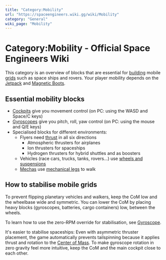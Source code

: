 ```yaml
---
title: "Category:Mobility"
url: "https://spaceengineers.wiki.gg/wiki/Mobility"
category: "General"
wiki_page: "Mobility"
---
```


# Category:Mobility - Official Space Engineers Wiki

This category is an overview of blocks that are essential for [building](https://spaceengineers.wiki.gg/wiki/Building "Building") mobile [grids](https://spaceengineers.wiki.gg/wiki/Grid "Grid") such as space ships and rovers. Your player mobility depends on the [Jetpack](https://spaceengineers.wiki.gg/wiki/Jetpack "Jetpack") and [Magnetic Boots](https://spaceengineers.wiki.gg/wiki/Magnetic_Boots "Magnetic Boots").

## Essential mobility blocks

*   [Cockpits](https://spaceengineers.wiki.gg/wiki/Cockpit "Cockpit") give you movement control (on PC: using the WASD and Space/C keys)
*   [Gyroscopes](https://spaceengineers.wiki.gg/wiki/Gyroscope "Gyroscope") give you pitch, roll, yaw control (on PC: using the mouse and Q/E keys)
*   Specialised blocks for different environments:
    *   Flyers need [thrust](https://spaceengineers.wiki.gg/wiki/Thruster "Thruster") in all six directions
        *   Atmospheric thrusters for airplanes
        *   Ion thrusters for spaceships
        *   Hydrogen thrusters for hybrid shuttles and as boosters
    *   Vehicles (race cars, trucks, tanks, rovers...) use [wheels and suspensions](https://spaceengineers.wiki.gg/wiki/Wheel_Suspension "Wheel Suspension")
    *   [Mechas](https://spaceengineers.wiki.gg/wiki/Walker "Walker") use [mechanical legs](https://spaceengineers.wiki.gg/wiki/Mechanical_Blocks "Mechanical Blocks") to walk

## How to stabilise mobile grids

  
To prevent flipping planetary vehicles and walkers, keep the CoM low and the wheelbase wide and symmetric. You can lower the CoM by placing heavy blocks (gyroscopes, batteries, cargo containers) low, between the wheels.

To learn how to use the zero-RPM override for stabilisation, see [Gyroscope](https://spaceengineers.wiki.gg/wiki/Gyroscope "Gyroscope").

It's easier to stabilise spaceships: Even with asymmetric thruster placement, the game automatically prevents tailspinning because it applies thrust and rotation to the [Center of Mass](https://spaceengineers.wiki.gg/wiki/Center_of_Mass "Center of Mass"). To make gyroscope rotation in zero gravity feel more intuitive, keep the CoM and the main cockpit close to each other.